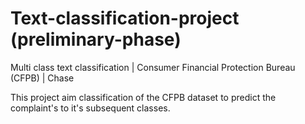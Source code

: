 # Text-classification-project (preliminary-phase)
Multi class text classification | Consumer Financial Protection Bureau (CFPB) | Chase

This project aim classification of the CFPB dataset to predict the complaint's to it's subsequent classes.
